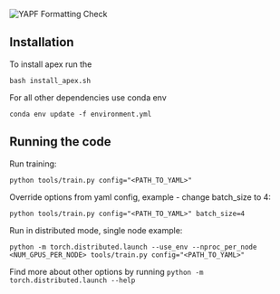 ![YAPF Formatting Check](https://github.com/Maastro-CDS-Imaging-Group/ganslate/workflows/YAPF%20Formatting%20Check/badge.svg)



## Installation
To install apex run the 
```
bash install_apex.sh
```

For all other dependencies use conda env 
```
conda env update -f environment.yml
```



## Running the code

Run training:
```
python tools/train.py config="<PATH_TO_YAML>" 
```

Override options from yaml config, example - change batch_size to 4:
```
python tools/train.py config="<PATH_TO_YAML>" batch_size=4
```

Run in distributed mode, single node example:
```
python -m torch.distributed.launch --use_env --nproc_per_node <NUM_GPUS_PER_NODE> tools/train.py config="<PATH_TO_YAML>"
```
Find more about other options by running `python -m torch.distributed.launch --help`
